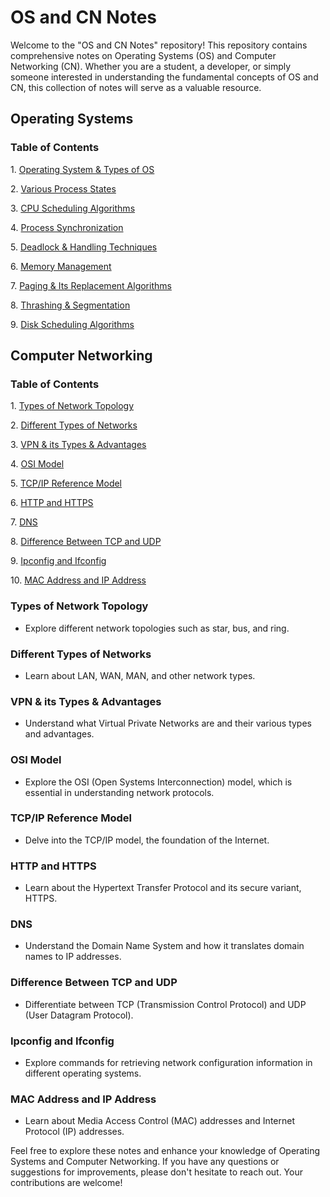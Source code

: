 # OS and CN Notes

Welcome to the "OS and CN Notes" repository! This repository contains comprehensive notes on Operating Systems (OS) and Computer Networking (CN). Whether you are a student, a developer, or simply someone interested in understanding the fundamental concepts of OS and CN, this collection of notes will serve as a valuable resource.

## Operating Systems

### Table of Contents

1\. [Operating System & Types of OS](#operating-system--types-of-os)

2\. [Various Process States](#various-process-states)

3\. [CPU Scheduling Algorithms](#cpu-scheduling-algorithms)

4\. [Process Synchronization](#process-synchronization)

5\. [Deadlock & Handling Techniques](#deadlock--handling-techniques)

6\. [Memory Management](#memory-management)

7\. [Paging & Its Replacement Algorithms](#paging--its-replacement-algorithms)

8\. [Thrashing & Segmentation](#thrashing--segmentation)

9\. [Disk Scheduling Algorithms](#disk-scheduling-algorithms)


## Computer Networking

### Table of Contents

1\. [Types of Network Topology](#types-of-network-topology)

2\. [Different Types of Networks](#different-types-of-networks)

3\. [VPN & its Types & Advantages](#vpn--its-types--advantages)

4\. [OSI Model](#osi-model)

5\. [TCP/IP Reference Model](#tcpip-reference-model)

6\. [HTTP and HTTPS](#http-and-https)

7\. [DNS](#dns)

8\. [Difference Between TCP and UDP](#difference-between-tcp-and-udp)

9\. [Ipconfig and Ifconfig](#ipconfig-and-ifconfig)

10\. [MAC Address and IP Address](#mac-address-and-ip-address)

### Types of Network Topology

- Explore different network topologies such as star, bus, and ring.

### Different Types of Networks

- Learn about LAN, WAN, MAN, and other network types.

### VPN & its Types & Advantages

- Understand what Virtual Private Networks are and their various types and advantages.

### OSI Model

- Explore the OSI (Open Systems Interconnection) model, which is essential in understanding network protocols.

### TCP/IP Reference Model

- Delve into the TCP/IP model, the foundation of the Internet.

### HTTP and HTTPS

- Learn about the Hypertext Transfer Protocol and its secure variant, HTTPS.

### DNS

- Understand the Domain Name System and how it translates domain names to IP addresses.

### Difference Between TCP and UDP

- Differentiate between TCP (Transmission Control Protocol) and UDP (User Datagram Protocol).

### Ipconfig and Ifconfig

- Explore commands for retrieving network configuration information in different operating systems.

### MAC Address and IP Address

- Learn about Media Access Control (MAC) addresses and Internet Protocol (IP) addresses.

Feel free to explore these notes and enhance your knowledge of Operating Systems and Computer Networking. If you have any questions or suggestions for improvements, please don't hesitate to reach out. Your contributions are welcome!
